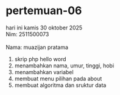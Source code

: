 # pertemuan-06

hari ini kamis 30 oktober 2025
<br>Nim: 2511500073</br>
<br>Nama: muazijan pratama</br>
<ol>
    <li>skrip php hello word</li>
    <li>menambahkan nama, umur, tinggi, hobi</li>
     <li>menambahkan variabel</li>
      <li>membuat menu pilihan pada about</li>
       <li>membuat algoritma dan sruktur data</li>
      
    
</ol>